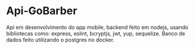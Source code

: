 # Api-GoBarber
Api em desenvolvimento do app mobile, backend feito em nodejs, usando bibliotecas como: express, eslint, bcryptjs, jwt, yup, sequelize.
Banco de dados feito utilizando o postgres no docker.
